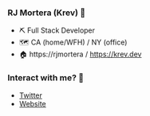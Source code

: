### RJ Mortera (Krev) :wave:

- ⛏ Full Stack Developer
- 🗺️ CA (home/WFH) / NY (office)
- 🏠 https://rjmortera / https://krev.dev

### Interact with me? 📧

- [Twitter](https://twitter.com/rjmortera)
- [Website](https://rjmortera)
